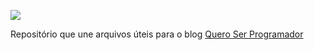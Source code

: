 ![](http://queroserprogramador.com:8000/wp-content/uploads/2017/10/g3951-1.png)

Repositório que une arquivos úteis para o blog [Quero Ser Programador](http://queroserprogramador.com)
